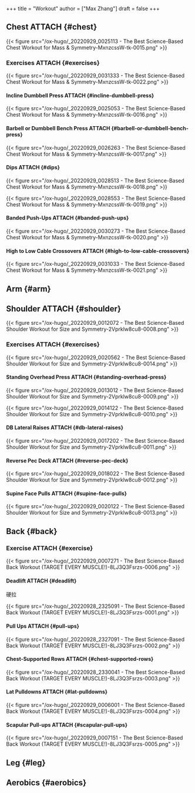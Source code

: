 +++
title = "Workout"
author = ["Max Zhang"]
draft = false
+++

## Chest <span class="tag"><span class="ATTACH">ATTACH</span></span> {#chest}

<a id="figure--fig:"></a>

{{< figure src="/ox-hugo/_20220929_0025113 - The Best Science-Based Chest Workout for Mass & Symmetry-MxnzcssW-tk-0015.png" >}}


### Exercises <span class="tag"><span class="ATTACH">ATTACH</span></span> {#exercises}

<a id="figure--fig:"></a>

{{< figure src="/ox-hugo/_20220929_0031333 - The Best Science-Based Chest Workout for Mass & Symmetry-MxnzcssW-tk-0022.png" >}}


#### Incline Dumbbell Press <span class="tag"><span class="ATTACH">ATTACH</span></span> {#incline-dumbbell-press}

<a id="figure--fig:"></a>

{{< figure src="/ox-hugo/_20220929_0025053 - The Best Science-Based Chest Workout for Mass & Symmetry-MxnzcssW-tk-0016.png" >}}


#### Barbell or Dumbbell Bench Press <span class="tag"><span class="ATTACH">ATTACH</span></span> {#barbell-or-dumbbell-bench-press}

<a id="figure--fig:"></a>

{{< figure src="/ox-hugo/_20220929_0026263 - The Best Science-Based Chest Workout for Mass & Symmetry-MxnzcssW-tk-0017.png" >}}


#### Dips <span class="tag"><span class="ATTACH">ATTACH</span></span> {#dips}

<a id="figure--fig:"></a>

{{< figure src="/ox-hugo/_20220929_0028513 - The Best Science-Based Chest Workout for Mass & Symmetry-MxnzcssW-tk-0018.png" >}}

<a id="figure--fig:"></a>

{{< figure src="/ox-hugo/_20220929_0028553 - The Best Science-Based Chest Workout for Mass & Symmetry-MxnzcssW-tk-0019.png" >}}


#### Banded Push-Ups <span class="tag"><span class="ATTACH">ATTACH</span></span> {#banded-push-ups}

<a id="figure--fig:"></a>

{{< figure src="/ox-hugo/_20220929_0030273 - The Best Science-Based Chest Workout for Mass & Symmetry-MxnzcssW-tk-0020.png" >}}


#### High to Low Cable Crossovers <span class="tag"><span class="ATTACH">ATTACH</span></span> {#high-to-low-cable-crossovers}

<a id="figure--fig:"></a>

{{< figure src="/ox-hugo/_20220929_0031033 - The Best Science-Based Chest Workout for Mass & Symmetry-MxnzcssW-tk-0021.png" >}}


## Arm {#arm}


## Shoulder <span class="tag"><span class="ATTACH">ATTACH</span></span> {#shoulder}

<a id="figure--fig:"></a>

{{< figure src="/ox-hugo/_20220929_0012072 - The Best Science-Based Shoulder Workout for Size and Symmetry-2Vprklw8cu8-0008.png" >}}


### Exercises <span class="tag"><span class="ATTACH">ATTACH</span></span> {#exercises}

<a id="figure--fig:"></a>

{{< figure src="/ox-hugo/_20220929_0020562 - The Best Science-Based Shoulder Workout for Size and Symmetry-2Vprklw8cu8-0014.png" >}}


#### Standing Overhead Press <span class="tag"><span class="ATTACH">ATTACH</span></span> {#standing-overhead-press}

<a id="figure--fig:"></a>

{{< figure src="/ox-hugo/_20220929_0013012 - The Best Science-Based Shoulder Workout for Size and Symmetry-2Vprklw8cu8-0009.png" >}}

<a id="figure--fig:"></a>

{{< figure src="/ox-hugo/_20220929_0014122 - The Best Science-Based Shoulder Workout for Size and Symmetry-2Vprklw8cu8-0010.png" >}}


#### DB Lateral Raises <span class="tag"><span class="ATTACH">ATTACH</span></span> {#db-lateral-raises}

<a id="figure--fig:"></a>

{{< figure src="/ox-hugo/_20220929_0017202 - The Best Science-Based Shoulder Workout for Size and Symmetry-2Vprklw8cu8-0011.png" >}}


#### Reverse Pec Deck <span class="tag"><span class="ATTACH">ATTACH</span></span> {#reverse-pec-deck}

<a id="figure--fig:"></a>

{{< figure src="/ox-hugo/_20220929_0018022 - The Best Science-Based Shoulder Workout for Size and Symmetry-2Vprklw8cu8-0012.png" >}}


#### Supine Face Pulls <span class="tag"><span class="ATTACH">ATTACH</span></span> {#supine-face-pulls}

<a id="figure--fig:"></a>

{{< figure src="/ox-hugo/_20220929_0020122 - The Best Science-Based Shoulder Workout for Size and Symmetry-2Vprklw8cu8-0013.png" >}}


## Back {#back}


### Exercise <span class="tag"><span class="ATTACH">ATTACH</span></span> {#exercise}

<a id="figure--fig:"></a>

{{< figure src="/ox-hugo/_20220929_0007271 - The Best Science-Based Back Workout (TARGET EVERY MUSCLE!)-8LJ3Q3Fsrzs-0006.png" >}}


#### Deadlift <span class="tag"><span class="ATTACH">ATTACH</span></span> {#deadlift}

硬拉

<a id="figure--fig:"></a>

{{< figure src="/ox-hugo/_20220928_2325091 - The Best Science-Based Back Workout (TARGET EVERY MUSCLE!)-8LJ3Q3Fsrzs-0001.png" >}}


#### Pull Ups <span class="tag"><span class="ATTACH">ATTACH</span></span> {#pull-ups}

<a id="figure--fig:"></a>

{{< figure src="/ox-hugo/_20220928_2327091 - The Best Science-Based Back Workout (TARGET EVERY MUSCLE!)-8LJ3Q3Fsrzs-0002.png" >}}


#### Chest-Supported Rows <span class="tag"><span class="ATTACH">ATTACH</span></span> {#chest-supported-rows}

<a id="figure--fig:"></a>

{{< figure src="/ox-hugo/_20220928_2330041 - The Best Science-Based Back Workout (TARGET EVERY MUSCLE!)-8LJ3Q3Fsrzs-0003.png" >}}


#### Lat Pulldowns <span class="tag"><span class="ATTACH">ATTACH</span></span> {#lat-pulldowns}

<a id="figure--fig:"></a>

{{< figure src="/ox-hugo/_20220929_0006001 - The Best Science-Based Back Workout (TARGET EVERY MUSCLE!)-8LJ3Q3Fsrzs-0004.png" >}}


#### Scapular Pull-ups <span class="tag"><span class="ATTACH">ATTACH</span></span> {#scapular-pull-ups}

<a id="figure--fig:"></a>

{{< figure src="/ox-hugo/_20220929_0007151 - The Best Science-Based Back Workout (TARGET EVERY MUSCLE!)-8LJ3Q3Fsrzs-0005.png" >}}


## Leg {#leg}


## Aerobics {#aerobics}
